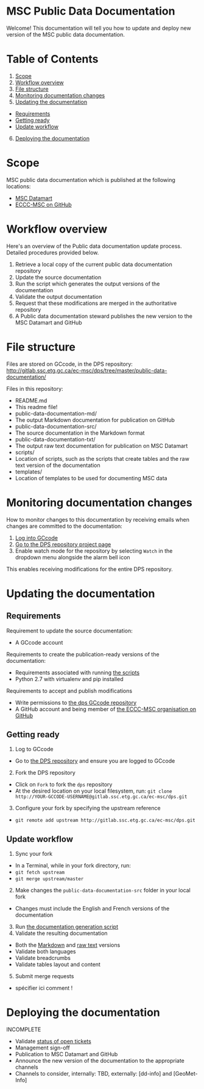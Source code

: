 # MSC Public Data Documentation

Welcome! This documentation will tell you how to update and deploy new version of the MSC public data documentation.

# Table of Contents

1. [Scope](#scope)
2. [Workflow overview](#workflow-overview)
3. [File structure](#file-structure)
4. [Monitoring documentation changes](#monitoring-documentation-changes)
5. [Updating the documentation](#updating-the-documentation)
 * [Requirements](#requirements)
 * [Getting ready](#getting-ready)
 * [Update workflow](#update-workflow)
6. [Deploying the documentation](#deploying-the-documentation)

# Scope

MSC public data documentation which is published at the following locations:
* [MSC Datamart](http://dd.weather.gc.ca/)
* [ECCC-MSC on GitHub](https://github.com/ECCC-MSC)

# Workflow overview

Here's an overview of the Public data documentation update process. Detailed procedures provided below.

1. Retrieve a local copy of the current public data documentation repository
2. Update the source documentation
3. Run the script which generates the output versions of the documentation
4. Validate the output documentation
5. Request that these modifications are merged in the authoritative repository
6. A Public data documentation steward publishes the new version to the MSC Datamart and GitHub

# File structure

Files are stored on GCcode, in the DPS repository: http://gitlab.ssc.etg.gc.ca/ec-msc/dps/tree/master/public-data-documentation/

Files in this repository:
* README.md
 * This readme file!
* public-data-documentation-md/
 * The output Markdown documentation for publication on GitHub
* public-data-documentation-src/
 * The source documentation in the Markdown format
* public-data-documentation-txt/
 * The output raw text documentation for publication on MSC Datamart
* scripts/
 * Location of scripts, such as the scripts that create tables and the raw text version of the documentation
* templates/
 * Location of templates to be used for documenting MSC data

# Monitoring documentation changes

How to monitor changes to this documentation by receiving emails when changes are committed to the documentation:
1. [Log into GCcode](http://gitlab.ssc.etg.gc.ca/)
2. [Go to the DPS repository project page](http://gitlab.ssc.etg.gc.ca/ec-msc/dps)
3. Enable watch mode for the repository by selecting `Watch` in the dropdown menu alongside the alarm bell icon

This enables receiving modifications for the entire DPS repository.

# Updating the documentation

## Requirements

Requirement to update the source documentation:
* A GCcode account

Requirements to create the publication-ready versions of the documentation:
* Requirements associated with running [the scripts](scripts/)
 * Python 2.7 with virtualenv and pip installed

Requirements to accept and publish modifications
* Write permissions to [the dps GCcode repository](http://gitlab.ssc.etg.gc.ca/ec-msc/dps)
* A GitHub account and being member of [the ECCC-MSC organisation on GitHub](https://github.com/orgs/ECCC-MSC/people)

## Getting ready

1. Log to GCcode
 * Go to [the DPS repository](http://gitlab.ssc.etg.gc.ca/ec-msc/dps) and ensure you are logged to GCcode
2. Fork the DPS repository
 * Click on `Fork` to fork the `dps` repository
 * At the desired location on your local filesystem, run: `git clone http://YOUR-GCCODE-USERNAME@gitlab.ssc.etg.gc.ca/ec-msc/dps.git`
3. Configure your fork by specifying the upstream reference
 * `git remote add upstream http://gitlab.ssc.etg.gc.ca/ec-msc/dps.git`

## Update workflow

1. Sync your fork
 * In a Terminal, while in your fork directory, run:
 * `git fetch upstream`
 * `git merge upstream/master`
2. Make changes the `public-data-documentation-src` folder in your local fork
 * Changes must include the English and French versions of the documentation
3. Run [the documentation generation script](scripts/)
4. Validate the resulting documentation
 * Both the [Markdown](public-data-documentation-md) and [raw text](public-data-documentation-txt) versions
 * Validate both languages
 * Validate breadcrumbs
 * Validate tables layout and content
5. Submit merge requests
 * spécifier ici comment !

# Deploying the documentation

INCOMPLETE
* Validate [status of open tickets](http://gitlab.ssc.etg.gc.ca/ec-msc/dps/issues?label_name%5B%5D=Public+documentation)
* Management sign-off
* Publication to MSC Datamart and GitHub
* Announce the new version of the documentation to the appropriate channels
 * Channels to consider, internally: TBD, externally: [dd-info] and [GeoMet-Info]
